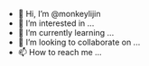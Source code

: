- 👋 Hi, I’m @monkeylijin
- 👀 I’m interested in ...
- 🌱 I’m currently learning ...
- 💞️ I’m looking to collaborate on ...
- 📫 How to reach me ...

<!---
monkeylijin/monkeylijin is a ✨ special ✨ repository because its `README.md` (this file) appears on your GitHub profile.
You can click the Preview link to take a look at your changes.
--->
